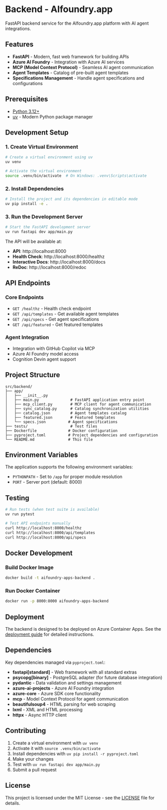 # Backend - AIfoundry.app

FastAPI backend service for the AIfoundry.app platform with AI agent integrations.

## Features

- **FastAPI** - Modern, fast web framework for building APIs
- **Azure AI Foundry** - Integration with Azure AI services
- **MCP (Model Context Protocol)** - Seamless AI agent communication
- **Agent Templates** - Catalog of pre-built agent templates
- **Specifications Management** - Handle agent specifications and configurations

## Prerequisites

- [Python 3.12+](https://www.python.org/)
- [uv](https://docs.astral.sh/uv/) - Modern Python package manager

## Development Setup

### 1. Create Virtual Environment
```bash
# Create a virtual environment using uv
uv venv

# Activate the virtual environment
source .venv/bin/activate  # On Windows: .venv\Scripts\activate
```

### 2. Install Dependencies
```bash
# Install the project and its dependencies in editable mode
uv pip install -e .
```

### 3. Run the Development Server
```bash
# Start the FastAPI development server
uv run fastapi dev app/main.py
```

The API will be available at:
- **API**: http://localhost:8000
- **Health Check**: http://localhost:8000/healthz
- **Interactive Docs**: http://localhost:8000/docs
- **ReDoc**: http://localhost:8000/redoc

## API Endpoints

### Core Endpoints
- `GET /healthz` - Health check endpoint
- `GET /api/templates` - Get available agent templates
- `GET /api/specs` - Get agent specifications
- `GET /api/featured` - Get featured templates

### Agent Integration
- Integration with GitHub Copilot via MCP
- Azure AI Foundry model access
- Cognition Devin agent support

## Project Structure

```
src/backend/
├── app/
│   ├── __init__.py
│   ├── main.py              # FastAPI application entry point
│   ├── mcp_client.py        # MCP client for agent communication
│   ├── sync_catalog.py      # Catalog synchronization utilities
│   ├── catalog.json         # Agent templates catalog
│   ├── featured.json        # Featured templates
│   └── specs.json          # Agent specifications
├── tests/                   # Test files
├── Dockerfile              # Docker configuration
├── pyproject.toml          # Project dependencies and configuration
└── README.md               # This file
```

## Environment Variables

The application supports the following environment variables:

- `PYTHONPATH` - Set to `/app` for proper module resolution
- `PORT` - Server port (default: 8000)

## Testing

```bash
# Run tests (when test suite is available)
uv run pytest

# Test API endpoints manually
curl http://localhost:8000/healthz
curl http://localhost:8000/api/templates
curl http://localhost:8000/api/specs
```

## Docker Development

### Build Docker Image
```bash
docker build -t aifoundry-apps-backend .
```

### Run Docker Container
```bash
docker run -p 8000:8000 aifoundry-apps-backend
```

## Deployment

The backend is designed to be deployed on Azure Container Apps. See the [deployment guide](../../deployment/README.md) for detailed instructions.

## Dependencies

Key dependencies managed via `pyproject.toml`:

- **fastapi[standard]** - Web framework with all standard extras
- **psycopg[binary]** - PostgreSQL adapter (for future database integration)
- **pydantic** - Data validation and settings management
- **azure-ai-projects** - Azure AI Foundry integration
- **azure-core** - Azure SDK core functionality
- **mcp** - Model Context Protocol for agent communication
- **beautifulsoup4** - HTML parsing for web scraping
- **lxml** - XML and HTML processing
- **httpx** - Async HTTP client

## Contributing

1. Create a virtual environment with `uv venv`
2. Activate it with `source .venv/bin/activate`
3. Install dependencies with `uv pip install -r pyproject.toml`
4. Make your changes
5. Test with `uv run fastapi dev app/main.py`
6. Submit a pull request

## License

This project is licensed under the MIT License - see the [LICENSE](../../LICENSE) file for details.
